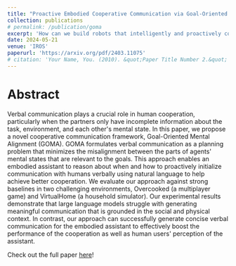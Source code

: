 ```yaml
---
title: "Proactive Embodied Cooperative Communication via Goal-Oriented Mental Alignment (GOMA)"
collection: publications
# permalink: /publication/goma
excerpt: 'How can we build robots that intelligently and proactively communicate with humans? When and what should the robot communicate with the human user? In GOMA, we formulate communication as the minimization of the divergence of agents’ beliefs and plans.'
date: 2024-05-21
venue: 'IROS'
paperurl: 'https://arxiv.org/pdf/2403.11075'
# citation: 'Your Name, You. (2010). &quot;Paper Title Number 2.&quot; <i>Journal 1</i>. 1(2).'
---
```


# Abstract

Verbal communication plays a crucial role in human cooperation, particularly when the partners only have incomplete information about the task, environment, and each other's mental state. In this paper, we propose a novel cooperative communication framework, Goal-Oriented Mental Alignment (GOMA). GOMA formulates verbal communication as a planning problem that minimizes the misalignment between the parts of agents' mental states that are relevant to the goals. This approach enables an embodied assistant to reason about when and how to proactively initialize communication with humans verbally using natural language to help achieve better cooperation. We evaluate our approach against strong baselines in two challenging environments, Overcooked (a multiplayer game) and VirtualHome (a household simulator). Our experimental results demonstrate that large language models struggle with generating meaningful communication that is grounded in the social and physical context. In contrast, our approach can successfully generate concise verbal communication for the embodied assistant to effectively boost the performance of the cooperation as well as human users' perception of the assistant.

Check out the full paper [here](https://arxiv.org/pdf/2403.11075)!